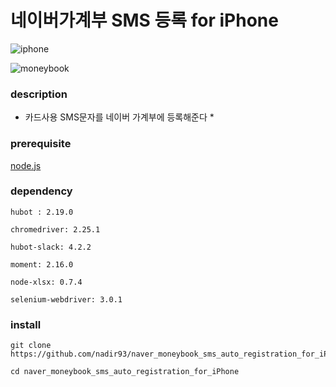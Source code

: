 # 네이버가계부 SMS 등록 for iPhone


![iphone](https://github.com/nadir93/naver_moneybook_sms_auto_registration_for_iPhone/blob/master/res/iphone_screen_capture.png)

![moneybook](https://github.com/nadir93/naver_moneybook_sms_auto_registration_for_iPhone/blob/master/res/moneybook_capture.png)

### description

* 카드사용 SMS문자를 네이버 가계부에 등록해준다 *

### prerequisite

[node.js](https://nodejs.org/en/)

### dependency
```
hubot : 2.19.0

chromedriver: 2.25.1

hubot-slack: 4.2.2

moment: 2.16.0

node-xlsx: 0.7.4

selenium-webdriver: 3.0.1
```

### install

```
git clone https://github.com/nadir93/naver_moneybook_sms_auto_registration_for_iPhone.git

cd naver_moneybook_sms_auto_registration_for_iPhone
```
